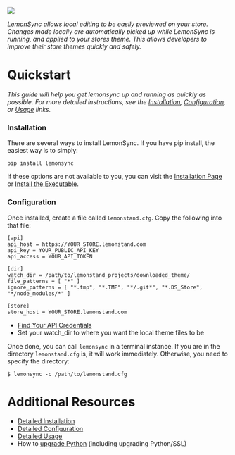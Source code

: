 ![](https://travis-ci.org/lemonstand/lemonsync.png?branch=master)

_LemonSync allows local editing to be easily previewed on your store. Changes made locally are automatically picked up while LemonSync is running, and applied to your stores theme. This allows developers to improve their store themes quickly and safely._

# Quickstart

_This guide will help you get lemonsync up and running as quickly as possible. For more detailed instructions, see the [Installation](Installation), [Configuration](Configuration), or [Usage](Usage) links._

### Installation
There are several ways to install LemonSync. If you have pip install, the easiest way is to simply:

`pip install lemonsync`

If these options are not available to you, you can visit the [Installation Page](https://github.com/lemonstand/lemonsync/blob/master/docs/installation.md) or [Install the Executable](https://github.com/lemonstand/lemonsync/wiki/Prebuilt-executable).

### Configuration

Once installed, create a file called `lemonstand.cfg`. Copy the following into that file:

```
[api]
api_host = https://YOUR_STORE.lemonstand.com
api_key = YOUR_PUBLIC_API_KEY
api_access = YOUR_API_TOKEN

[dir]
watch_dir = /path/to/lemonstand_projects/downloaded_theme/
file_patterns = [ "*" ]
ignore_patterns = [ "*.tmp", "*.TMP", "*/.git*", "*.DS_Store", "*/node_modules/*" ]

[store]
store_host = YOUR_STORE.lemonstand.com
```

- [Find Your API Credentials](https://docs.lemonstand.com/api/lemonstand-rest-api/introduction#authentication)
- Set your watch_dir to where you want the local theme files to be

Once done, you can call `lemonsync` in a terminal instance. If you are in the directory `lemonstand.cfg` is, it will work immediately. Otherwise, you need to specify the directory:

```
$ lemonsync -c /path/to/lemonstand.cfg
```

# Additional Resources

* [Detailed Installation](https://github.com/lemonstand/lemonsync/blob/master/docs/installation.md)
* [Detailed Configuration](https://github.com/lemonstand/lemonsync/blob/master/docs/configure.md)
* [Detailed Usage](https://github.com/lemonstand/lemonsync/blob/master/docs/usage.md)
* How to [upgrade Python](Upgrading-Python) (including upgrading Python/SSL)
